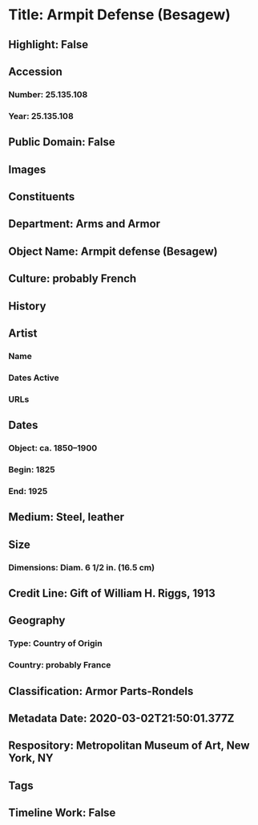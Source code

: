 # Title: Armpit Defense (Besagew)
## Highlight: False
## Accession
### Number: 25.135.108
### Year: 25.135.108
## Public Domain: False
## Images
## Constituents
## Department: Arms and Armor
## Object Name: Armpit defense (Besagew)
## Culture: probably French
## History
## Artist
### Name
### Dates Active
### URLs
## Dates
### Object: ca. 1850–1900
### Begin: 1825
### End: 1925
## Medium: Steel, leather
## Size
### Dimensions: Diam. 6 1/2 in. (16.5 cm)
## Credit Line: Gift of William H. Riggs, 1913
## Geography
### Type: Country of Origin
### Country: probably France
## Classification: Armor Parts-Rondels
## Metadata Date: 2020-03-02T21:50:01.377Z
## Respository: Metropolitan Museum of Art, New York, NY
## Tags
## Timeline Work: False